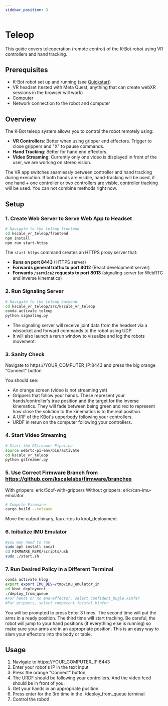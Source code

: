 ```yaml
---
sidebar_position: 3
---
```


# Teleop

This guide covers teleoperation (remote control) of the K-Bot robot using VR controllers and hand tracking.

## Prerequisites

- K-Bot robot set up and running (see [Quickstart](./quickstart.md))
- VR headset (tested with Meta Quest, anything that can create webXR sessions in the browser will work)
- Computer
- Network connection to the robot and computer

## Overview

The K-Bot teleop system allows you to control the robot remotely using:
- **VR Controllers**: Better when using gripper end effectors. Trigger to close grippers and "X" to pause commands.
- **Hand Tracking**: Better for hand end effectors.
- **Video Streaming**: Currently only one video is displayed in front of the user, we are working on stereo vision.

The VR app switches seamlessly between controller and hand tracking during execution. If both hands are visible, hand-tracking will be used, if one hand + one controller or two controllers are visble, controller tracking will be used. You can not combine methods right now. 

## Setup

### 1. Create Web Server to Serve Web App to Headset

```bash
# Navigate to the teleop frontend
cd kscale_vr_teleop/frontend
npm install
npm run start-https
```

The `start-https` command creates an HTTPS proxy server that:
- **Runs on port 8443** (HTTPS server)
- **Forwards general traffic to port 8012** (React development server)
- **Forwards `/service2` requests to port 8013** (signaling server for WebRTC and inverse kinematics)

### 2. Run Signaling Server
```bash
# Navigate to the teleop backend
cd kscale_vr_teleop/src/kscale_vr_teleop
conda activate teleop
python signaling.py
```
- The signaling server will receive joint data from the headset via a wbsocket and forward commands to the robot using UDP.
- It will also launch a rerun window to visualize and log the robots movement.

### 3. Sanity Check
Navigate to https://YOUR_COMPUTER_IP:8443 and press the big orange "Connect" button

You should see:
- An orange screen (video is not streaming yet)
- Grippers that follow your hands. These represent your hands/controller's true position and the target for the inverse kinematics. They will fade between being green and red to represent how close the solution to the kinematics is to the real position.
- A URF of the KBot's upperbody following your controllers.
- URDF in rerun on the computer following your controllers.


### 4. Start Video Streaming
```bash
# Start the GStreamer Pipeline
source webrtc-pi-env/bin/activate
cd kscale_vr_teleop
python gstreamer.py
```

### 5. Use Correct Firmware Branch from https://github.com/kscalelabs/firmware/branches
With grippers: eric/5dof-with-grippers
Without grippers: eric/can-imu-emulator

```bash
# Compile Firwmare
cargo build --release
```
Move the output binary, faux-rtos to kbot_deployment

### 6. Initialize IMU Emulator
```bash
#you may need to run
sudo apt install socat
cd FIRMWARE_REPO/scripts/usb
sudo ./start.sh
```

### 7. Run Desired Policy in a Different Terminal
```bash
conda activate klog
export export IMU_DEV=/tmp/imu_emulator_in
cd kbot_deployment
./deploy_from_queue
#For hands or no end-effector, select confident_hugle.kinfer
#For grippers, select competent_feistel.kinfer
```
You will be prompted to press Enter 3 times. The second time will put the arms in a ready position. The third time will start tracking. Be careful, the robot will jump to your hand positions (if everything else is running) so make sure your arms are in an appropriate position. This is an easy way to slam your effectors into the body or table.


## Usage
1. Navigate to https://YOUR_COMPUTER_IP:8443
2. Enter your robot's IP in the text input
3. Press the orange "Connect" button
4. The URDF should be following your controllers. And the video feed should be in front of you.
5. Get your hands in an appropriate position
6. Press enter for the 3rd time in the ./deploy_from_queue terminal.
7. Control the robot!